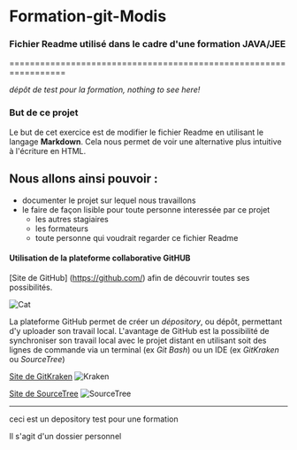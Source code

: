 # Formation-git-Modis

### Fichier Readme utilisé dans le cadre d'une formation JAVA/JEE
=================================================================

*dépôt de test pour la formation, nothing to see here!*

### But de ce projet 
Le but de cet exercice est de modifier le fichier Readme en utilisant le langage __Markdown__.
Cela nous permet de voir une alternative plus intuitive à l'écriture en HTML.

Nous allons ainsi pouvoir :
--------------------------
* documenter le projet sur lequel nous travaillons
* le faire de façon lisible pour toute personne interessée par ce projet
  + les autres stagiaires
  + les formateurs
  + toute personne qui voudrait regarder ce fichier Readme
  
#### Utilisation de la plateforme collaborative GitHUB

[Site de GitHub] (https://github.com/) afin de découvrir toutes ses possibilités.

![Cat](https://assets-cdn.github.com/images/modules/open_graph/github-mark.png)

La plateforme GitHub permet de créer un *dépository*, ou dépôt, permettant d'y uploader son travail local.
L'avantage de GitHub est la possibilité de synchroniser son travail local avec le projet distant en 
utilisant soit des lignes de commande via un terminal (ex *Git Bash*) ou un IDE (ex *GitKraken* ou *SourceTree*)

[Site de GitKraken](https://www.gitkraken.com/)
![Kraken](https://www.gitkraken.com/img/misc/keif-backpack.svg)

[Site de SourceTree](https://www.sourcetreeapp.com/)
![SourceTree](https://www.clearvision-cm.com/wp-content/uploads/2015/03/sourcetree_rgb_blue_atlassian.png)


-----------------------------------------------

ceci est un depository test pour une formation 

Il s'agit d'un dossier personnel

